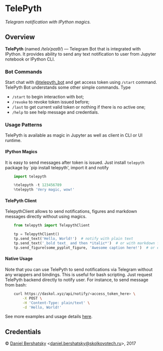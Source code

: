 # TelePyth

*Telegram notification with IPython magics.*

## Overview

**TelePyth** (named */teləˈpaɪθ/*) &mdash; Telegram Bot that is integrated with IPython.
It provides ability to send any text notification to user from Jupyter notebook or IPython CLI.

### Bot Commands

Start chat with [@telepyth\_bot](https://telegram.me/telepyth_bot) and get access token using `/start` command.
TelePyth Bot understands some other simple commands. Type
+ `/start` to begin interaction with bot;
+ `/revoke` to revoke token issued before;
+ `/last` to get current valid token or nothing if there is no active one;
+ `/help` to see help message and credentials.

### Usage Patterns

TelePyth is available as magic in Jupyter as well as client in CLI or UI runtime.

#### IPython Magics

It is easy to send messages after token is issued. Just install `telepyth` package by `pip install telepyth', import it and notify

```python
    import telepyth

    %telepyth -t 123456789
    %telepyth 'Very magic, wow!'
```

#### TelePyth Client

TelepythClient allows to send notifications, figures and markdown messages directly without using magics.

```python
    from telepyth import TelepythClient

    tp = TelepythClient()
    tp.send_text('Hello, World!')  # notify with plain text
    tp.send_text('_bold text_ and then *italic*')  # or with markdown formatted text
    tp.send_figure(some_pyplot_figure, 'Awesome caption here!')  # or even with figure
```

#### Native Usage

Note that you can use TelePyth to send notifications via Telegram without any wrappers and bindings.
This is useful for bash scripting.
Just request TelePyth backend directly to notify user.
For instance, to send message from bash: 

```bash
    curl https://daskol.xyz/api/notify/<access_token_here> \
        -X POST \
        -H 'Content-Type: plain/text' \
        -d 'Hello, World!'
```
See more examples and usage details [here](examples/).

## Credentials

&copy; [Daniel Bershatsky](https://github.com/daskol) <[daniel.bershatsky@skolkovotech.ru](mailto:daniel.berhatsky@skolkovotech.ru)>, 2017
